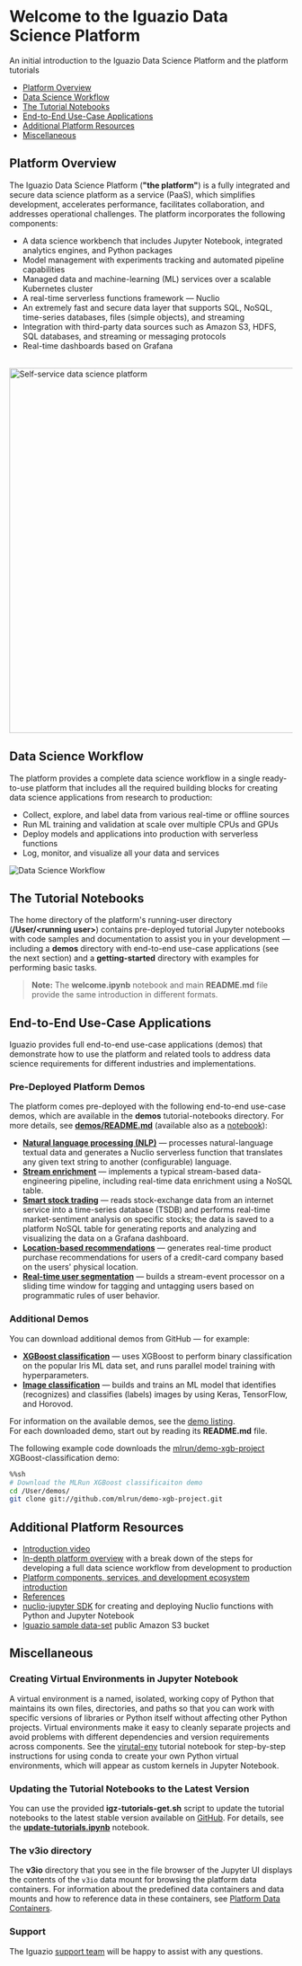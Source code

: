 # Welcome to the Iguazio Data Science Platform

An initial introduction to the Iguazio Data Science Platform and the platform tutorials

- [Platform Overview](#platform-overview)
- [Data Science Workflow](#data-science-workflow)
- [The Tutorial Notebooks](#the-tutorial-notebooks)
- [End-to-End Use-Case Applications](#end-to-end-use-case-applications)
- [Additional Platform Resources](#platform-resources)
- [Miscellaneous](#misc)

<a id="platform-overview"></a>
## Platform Overview

The Iguazio Data Science Platform (**"the platform"**) is a fully integrated and secure data science platform as a service (PaaS), which simplifies development, accelerates performance, facilitates collaboration, and addresses operational challenges.
The platform incorporates the following components:

- A data science workbench that includes Jupyter Notebook, integrated analytics engines, and Python packages
- Model management with experiments tracking and automated pipeline capabilities
- Managed data and machine-learning (ML) services over a scalable Kubernetes cluster
- A real-time serverless functions framework &mdash; Nuclio
- An extremely fast and secure data layer that supports SQL, NoSQL, time-series databases, files (simple objects), and streaming
- Integration with third-party data sources such as Amazon S3, HDFS, SQL databases, and streaming or messaging protocols
- Real-time dashboards based on Grafana

<br><img src="./assets/images/igz-self-service-platform.png" alt="Self-service data science platform" width="650"/><br>

<a id="data-science-workflow"></a>
## Data Science Workflow

The platform provides a complete data science workflow in a single ready-to-use platform that includes all the required building blocks for creating data science applications from research to production:

- Collect, explore, and label data from various real-time or offline sources
- Run ML training and validation at scale over multiple CPUs and GPUs
- Deploy models and applications into production with serverless functions
- Log, monitor, and visualize all your data and services

![Data Science Workflow](./assets/images/igz-data-science-workflow.gif)

<a id="the-tutorial-notebooks"></a>
## The Tutorial Notebooks

The home directory of the platform's running-user directory (**/User/&lt;running user&gt;**) contains pre-deployed tutorial Jupyter notebooks with code samples and documentation to assist you in your development &mdash; including a **demos** directory with end-to-end use-case applications (see the next section) and a **getting-started** directory with examples for performing basic tasks.

> **Note:**
> The **welcome.ipynb** notebook and main **README.md** file provide the same introduction in different formats.

<a id="end-to-end-use-case-applications"></a>
## End-to-End Use-Case Applications

Iguazio provides full end-to-end use-case applications (demos) that demonstrate how to use the platform and related tools to address data science requirements for different industries and implementations.

<a id="predeployed-demos"></a>
### Pre-Deployed Platform Demos

The platform comes pre-deployed with the following end-to-end use-case demos, which are available in the **demos** tutorial-notebooks directory.
For more details, see [**demos/README.md**](demos/README.md) (available also as a [notebook](demos/README.ipynb)):

- <a id="nlp-demo"></a>[**Natural language processing (NLP)**](demos/nlp/nlp-example.ipynb) &mdash; processes natural-language textual data and generates a Nuclio serverless function that translates any given text string to another (configurable) language.
- <a id="stream-enrich-demo"></a>[**Stream enrichment**](demos/stream-enrich/stream-enrich.ipynb) &mdash; implements a typical stream-based data-engineering pipeline, including real-time data enrichment using a NoSQL table.
- <a id="stocks-demo"></a>[**Smart stock trading**](demos/stocks/01-gen-demo-data.ipynb) &mdash; reads stock-exchange data from an internet service into a time-series database (TSDB) and performs real-time market-sentiment analysis on specific stocks; the data is saved to a platform NoSQL table for generating reports and analyzing and visualizing the data on a Grafana dashboard.
- <a id="location-based-recommendations-demo"></a>[**Location-based recommendations**](demos/location-based-recommendations/01-generate-stores-and-customers.ipynb) &mdash; generates real-time product purchase recommendations for users of a credit-card company based on the users' physical location.
- <a id="real-time-user-segmentation-demo"></a>[**Real-time user segmentation**](demos/slots-stream/real-time-user-segmentation.ipynb) &mdash; builds a stream-event processor on a sliding time window for tagging and untagging users based on programmatic rules of user behavior.

<a id="additional-demos"></a>
### Additional Demos

You can download additional demos from GitHub &mdash; for example:

- <a id="xgboost-demo"></a>[**XGBoost classification**](https://github.com/mlrun/demo-xgb-project) &mdash; uses XGBoost to perform binary classification on the popular Iris ML data set, and runs parallel model training with hyperparameters.
- <a id="image-classification-demo"></a>[**Image classification**](https://github.com/mlrun/demo-image-classification) &mdash; builds and trains an ML model that identifies (recognizes) and classifies (labels) images by using Keras, TensorFlow, and Horovod.

For information on the available demos, see the [demo listing](https://github.com/mlrun/mlrun/blob/master/docs/demos.md).<br>
For each downloaded demo, start out by reading its **README.md** file.

The following example code downloads the [mlrun/demo-xgb-project](https://github.com/mlrun/demo-xgb-project) XGBoost-classification demo:


```sh
%%sh
# Download the MLRun XGBoost classificaiton demo
cd /User/demos/
git clone git://github.com/mlrun/demo-xgb-project.git
```

<a id="platform-resources"></a>
## Additional Platform Resources

- [Introduction video](https://www.youtube.com/watch?v=8OmAN4wd7To)
- [In-depth platform overview](platform-overview.ipynb) with a break down of the steps for developing a full data science workflow from development to production
- [Platform components, services, and development ecosystem introduction](https://www.iguazio.com/docs/intro/latest-release/ecosystem/)
- [References](https://iguazio.com/docs/reference/latest-release/)
- [nuclio-jupyter SDK](https://github.com/nuclio/nuclio-jupyter/blob/master/README.md) for creating and deploying Nuclio functions with Python and Jupyter Notebook
- [Iguazio sample data-set](http://iguazio-sample-data.s3.amazonaws.com/) public Amazon S3 bucket

<a id="misc"></a>
## Miscellaneous

<a id="creating-virtual-environments-in-jupyter-notebook"></a>
### Creating Virtual Environments in Jupyter Notebook

A virtual environment is a named, isolated, working copy of Python that maintains its own files, directories, and paths so that you can work with specific versions of libraries or Python itself without affecting other Python projects.
Virtual environments make it easy to cleanly separate projects and avoid problems with different dependencies and version requirements across components.
See the [virutal-env](getting-started/virutal-env.ipynb) tutorial notebook for step-by-step instructions for using conda to create your own Python virtual environments, which will appear as custom kernels in Jupyter Notebook.

<a id="update-notebooks"></a>
### Updating the Tutorial Notebooks to the Latest Version

You can use the provided **igz-tutorials-get.sh** script to update the tutorial notebooks to the latest stable version available on [GitHub](https://github.com/v3io/tutorials/).
For details, see the [**update-tutorials.ipynb**](update-tutorials.ipynb) notebook.

<a id="v3io-directory"></a>
### The v3io directory
The **v3io** directory that you see in the file browser of the Jupyter UI displays the contents of the `v3io` data mount for browsing the platform data containers.
For information about the predefined data containers and data mounts and how to reference data in these containers, see [Platform Data Containers](getting-started/getting-started-basic.ipynb/#platform-data-containers).

<a id="support"></a>
### Support

The Iguazio [support team](mailto:support@iguazio.com) will be happy to assist with any questions.
